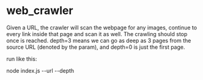 # web_crawler

Given a URL, the crawler will scan the webpage for any images, continue to every link inside that page and scan it as well.
The crawling should stop once <depth> is reached. depth=3 means we can go as deep as 3 pages from the source URL (denoted by the <url> param), and depth=0 is just the first page.

run like this:

node index.js --url <url> --depth <depth>
